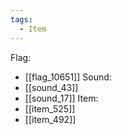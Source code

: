 ```yaml
---
tags:
  - Item
---
```

Flag:
- [[flag_10651]]
Sound:
- [[sound_43]]
- [[sound_17]]
Item:
- [[item_525]]
- [[item_492]]
